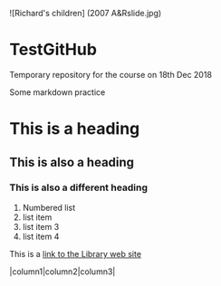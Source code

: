 ![Richard's children] (2007 A&Rslide.jpg)

# TestGitHub
Temporary repository for the course on 18th Dec 2018

Some markdown practice
# This is a heading

##  This is also a heading

###  This is also a different heading

1. Numbered list
2. list item
3. list item 3
4. list item 4

This is a [link to the Library web site](https://www.otago.ac.nz/library)

|column1|column2|column3|
